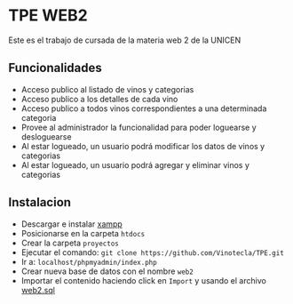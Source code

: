 # TPE WEB2

Este es el trabajo de cursada de la materia web 2 de la UNICEN

## Funcionalidades

- Acceso publico al listado de vinos y categorias
- Acceso publico a los detalles de cada vino
- Acceso publico a todos vinos correspondientes a una determinada categoria
- Provee al administrador la funcionalidad para poder loguearse y desloguearse
- Al estar logueado, un usuario podrá modificar los datos de vinos y categorias
- Al estar logueado, un usuario podrá agregar y eliminar vinos y categorias

## Instalacion

- Descargar e instalar [xampp](https://www.apachefriends.org/es/download.html)
- Posicionarse en la carpeta `htdocs`
- Crear la carpeta `proyectos`
- Ejecutar el comando: `git clone https://github.com/Vinotecla/TPE.git`
- Ir a: `localhost/phpmyadmin/index.php`
- Crear nueva base de datos con el nombre `web2`
- Importar el contenido haciendo click en `Import` y usando el archivo [web2.sql](https://github.com/Vinotecla/TPE/blob/main/web2.sql)
